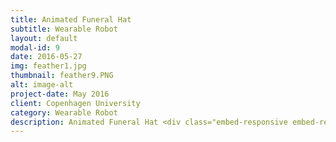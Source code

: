 ```yaml
---
title: Animated Funeral Hat
subtitle: Wearable Robot
layout: default
modal-id: 9
date: 2016-05-27
img: feather1.jpg
thumbnail: feather9.PNG
alt: image-alt
project-date: May 2016
client: Copenhagen University
category: Wearable Robot
description: Animated Funeral Hat <div class="embed-responsive embed-responsive-16by9"> <iframe  src="https://www.youtube.com/embed/V83Chrk1Ps4" frameborder="0" allow="autoplay; encrypted-media" allowfullscreen  class="embed-responsive-item"></iframe> <br> <br ><embed src="img/Wearable.pdf" type="application/pdf" class="embed-responsive-item" >  </embed> </div>
---
```

